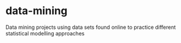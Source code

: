 # data-mining
Data mining projects using data sets found online to practice different statistical modelling approaches 
